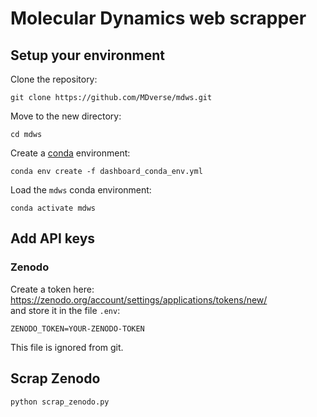 # Molecular Dynamics web scrapper

## Setup your environment

Clone the repository:
```
git clone https://github.com/MDverse/mdws.git
```

Move to the new directory:
```
cd mdws
```

Create a [conda](https://docs.conda.io/en/latest/miniconda.html) environment:
```
conda env create -f dashboard_conda_env.yml
```

Load the `mdws` conda environment:
```
conda activate mdws
```

## Add API keys

### Zenodo

Create a token here: <https://zenodo.org/account/settings/applications/tokens/new/>  
and store it in the file `.env`:
```
ZENODO_TOKEN=YOUR-ZENODO-TOKEN
```
This file is ignored from git.

## Scrap Zenodo

```python
python scrap_zenodo.py
```